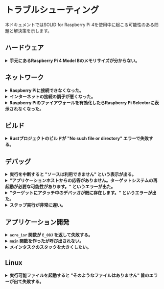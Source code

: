 # トラブルシューティング

本ドキュメントではSOLID for Raspberry Pi 4を使用中に起こる可能性のある問題と解決策を示します。

## ハードウェア

<details>
<summary><b>手元にあるRaspberry Pi 4 Model Bのメモリサイズが分からない。</b></summary>

Raspberry Pi 4上で `/proc/cpuinfo` から[モデルリビジョンコード][4]を取得して判別できます。2022年の時点では以下の規則に従っているようです。

| リビジョンコード | モデル | メモリサイズ |
| ---------------- | ------ | ------------ |
| `a0311*`         | 4B     | 1GB          |
| `b0311*`         | 4B     | 2GB          |
| `c0311*`         | 4B     | 4GB          |
| `d0311*`         | 4B     | 8GB          |

例えば、以下の例ではRaspberry Pi 4 Model B 8GBモデルであると分かります。

```
$ cat /proc/cpuinfo | grep Revision
Revision        : d03114
```

</details>

## ネットワーク

<details>
<summary><b>Raspberry Piに接続できなくなった。</b></summary>

Linuxカーネルがハングアップしている可能性が疑われます。UARTコンソールでエンターキーを入力し、Linuxのログインプロンプトが表示されるか確認してください。UARTコンソールも反応しない場合、Raspberry Piの電源を切断して再起動することが必要です。

SOLID-OSとLinuxは完全に分離されていないため、モニタデバッガやロードしたアプリケーションの誤作動が原因でLinuxがハングアップする可能性があります。例えば、Linuxが使用しているペリフェラルの割込みラインの設定をSOLID-OSから変更することは推奨されません。

</details>

<details>
<summary><b>インターネットの接続の調子が悪くなった。</b></summary>

Raspberry Piがハングアップしていないか確認してください。Linuxカーネルがハングアップするとハードウェアが大量の[Pauseフレーム][2]を送信し、一部のネットワーク機器の動作に一時的な支障を来す場合があることを確認しています。

</details>

<details>
<summary><b>Raspberry Piのファイアウォールを有効化したらRaspberry Pi Selectorに表示されなくなった。</b></summary>

Raspberry PiがUDPポート51590のパケットが受信できるように設定してください。

</details>

## ビルド

<details>
<summary><b>Rustプロジェクトのビルドが "No such file or directory" エラーで失敗する。</b></summary>

Rust MinGWツールチェーンの[制約][3]です。ソリューションを非ASCII文字を含まない短いパスの場所に移動して再度お試しください。ソリューションの完全パスが110文字以内に収まるようにすることを推奨します。

</details>

## デバッグ

<details>
<summary><b>実行を中断すると "ソースは利用できません" という表示が出る。</b></summary>

リアルタイムOSのソースコードは提供されていないため、ここで実行を中断した場合はソースコードは表示されません。ただし、この場合でも呼び出し履歴ウィンドウ (<kbd>Alt+7</kbd>) から呼び出し元を辿ることはできます。

アイドル状態 (実行可能なタスクがない) の場合もOS内で実行が中断します。この状況は次の方法で確認することができます。

- 呼び出し履歴ウィンドウ (<kbd>Alt+7</kbd>) に `ghost_debug.elf!_kernel_exit_and_dispatch()` という行のみが表示されている。
- 逆アセンブルウィンドウ (<kbd>Alt+8</kbd>) を表示すると `wfi` (Wait for Interrupt) 命令で実行が中断している。

待ち状態のタスクを探すには[スレッド][7] (<kbd>Ctrl+Alt+H</kbd>) または[並列スタック][8]ウィンドウ (<kbd>Ctrl+Shift+D</kbd>, <kbd>S</kbd>) を使用すると便利です。タスクの待ち要因は[RTOSビューア][5]で確認できます。

</details>

<details>
<summary><b>"アプリケーションホストからの応答がありません。ターゲットシステムの再起動が必要な可能性があります。" というエラーが出た。</b></summary>

デバッグモニタがハングアップしていることが考えられます。この場合、 `sudo reboot` コマンドなどの方法でRaspberry Piを再起動することが必要です。これはモニタデバッガの[技術的制限](limitations.md)です。

</details>

<details>
<summary><b>"ターゲットにアタッチ中のデバッガが既に存在します。" というエラーが出た。</b></summary>

他にデバッガのインスタンスが存在しないのにもかかわらずこのメッセージが表示される場合、次のコマンドをRaspberry Pi上で実行することで、Ghostdを強制的に再起動し、デバッグモニタへの接続をすべて切断することができます。

```
$ sudo systemctl restart ghostd
```

</details>

<details>
<summary><b>ステップ実行が非常に遅い。</b></summary>

[RTOSビューア][5]が表示中の場合、実行を停止するたびにウィンドウの内容を更新するため、 ステップ実行などの動作が極端に遅くなります。ステップ実行を行う際は非表示にするか、[自動更新を停止する][6]ことをお勧めします。

</details>

## アプリケーション開発

<details>
<summary><b><code>acre_isr</code> 関数が <code>E_OBJ</code> を返して失敗する。</b></summary>

割込みハンドラはSOLID-OSが提供する [`SOLID_INTC_Register`][1] 関数を使用して登録してください。[`acre_isr` 関数は使用できません。](limitations.md#割込みハンドラ)

</details>

<details>
<summary><b><code>main</code> 関数を作ったが呼び出されない。</b></summary>

SOLID for Raspberry Pi 4アプリケーションはSOLID独自のローダブル形式を使用しており、 `slo_main` がRTOSメインタスクから呼び出されるエントリポイント (入り口関数) となります。このエントリポイントは各言語で以下のようにして定義できます。

```c
void slo_main() { /* ... */ }                   // C
```

```c++
extern "C" void slo_main() { /* ... */ }        // C++
```

```rust
#[no_mangle]
pub extern "C" fn slo_main() { /* ... */ }      // Rust
```

</details>

<details>
<summary><b>メインタスクのスタックを大きくしたい。</b></summary>

メインタスクのスタックサイズは変更できないため、独自のスタックサイズを指定した新しいタスクを起動してください。

```c++
// C++
const T_CTSK inner_main_task_opts = {
    .tskatr = 0,
    .exinf = 0,
    .task = inner_main_task,
    .itskpri = 5,
    .stksz = 1024 * 256, // 256KiB
    .stk = NULL,
    .iprcid = 1,
    .affinity = 0b01,
};
acre_tsk(&inner_main_task_opts);
```

```rust
// Rust
std::thread::Builder::new()
    .stack_size(256 * 1024) // 256KiB
    .spawn(inner_main_task)
    .expect("failed to spawn an inner main task")
    .join()
    .expect("inner main task panicked");
```

</details>

## Linux

<details>
<summary><b>実行可能ファイルを起動すると "そのようなファイルはありません" 旨のエラーが出て失敗する。</b></summary>

`file` コマンドを使用して実行可能ファイルのターゲットCPUアーキテクチャを確認してください。SOLID for Raspberry Pi 4のOSイメージのRaspberry Pi OSは **64-bit Arm (AArch64)** バージョンを使用しており、32-bit Arm向けにビルドされたプログラムは初期状態では起動できない場合があります。

```
$ file xxx
xxx: ELF 64-bit LSB pie executable, ARM aarch64, version 1 (SYSV), dynamically linked, interpreter /lib/ld-linux-aarch64.so.1, ...
         ^^^^^^                     ^^^^^^^^^^^
            '---------------+-------------'
                            |
                           good     

$ file xxx
xxx: ELF 32-bit LSB pie executable, ARM, EABI5 version 1 (SYSV), dynamically linked, interpreter /lib/ld-linux-armhf.so.3, ...
         ^^^^^^                     ^^^
            '-------------+----------'
                          |
                         BAD       
```

32-bit Arm向けにビルドされたプログラムを起動するためには32-bit Arm向けのシステムライブラリを別途インストールする必要があります。(Stack Exchange, "[How to run 32-bit (armhf) binaries on 64-bit (arm64) Debian OS on Raspberry Pi?](https://unix.stackexchange.com/a/683867)")

</details>


[1]: http://solid.kmckk.com/doc/skit/current/os/cs/intc.html#c.SOLID_INTC_Register
[2]: https://en.wikipedia.org/wiki/Ethernet_flow_control#Pause_frame
[3]: http://solid.kmckk.com/doc/skit/current/troubleshooting/rust-path-length.html
[4]: https://www.raspberrypi.com/documentation/computers/raspberry-pi.html#new-style-revision-codes-in-use
[5]: http://solid.kmckk.com/doc/skit/current/user_guide/rtos_viewer.html
[6]: http://solid.kmckk.com/doc/skit/current/user_guide/rtos_viewer.html#id19
[7]: http://solid.kmckk.com/doc/skit/current/user_guide/thread-viewer.html
[8]: http://solid.kmckk.com/doc/skit/current/user_guide/parallel_stack.html
